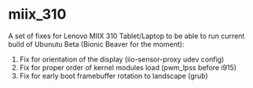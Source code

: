 # miix_310
A set of fixes for Lenovo MIIX 310 Tablet/Laptop to be able to run current
build of Ubunutu Beta (Bionic Beaver for the moment):
1. Fix for orientation of the display (iio-sensor-proxy udev config)
2. Fix for proper order of kernel modules load (pwm_lpss before i915)
3. Fix for early boot framebuffer rotation to landscape (grub)

